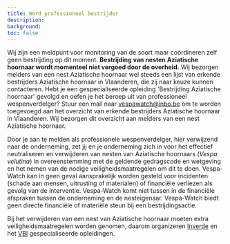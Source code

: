 ```yaml
---
title: Word professioneel bestrijder
description:
background:
toc: false
---
```


Wij zijn een meldpunt voor monitoring van de soort maar coördineren zelf geen bestrijding op dit moment. **Bestrijding van nesten Aziatische hoornaar wordt momenteel niet vergoed door de overheid.** Wij bezorgen melders van een nest Aziatische hoornaar wel steeds een lijst van erkende bestrijders Aziatische hoornaar in Vlaanderen, die zij naar keuze kunnen contacteren. Hebt je een gespecialiseerde opleiding 'Bestrijding Aziatische hoornaar' gevolgd en oefen je het beroep uit van professioneel wespenverdelger? Stuur een mail naar vespawatch@inbo.be om te worden toegevoegd aan het overzicht van erkende bestrijders Aziatische hoornaar in Vlaanderen. Wij bezorgen dit overzicht aan melders van een nest Aziatische hoornaar.

Door je aan te melden als professionele wespenverdelger, hier verwijzend naar de onderneming, zet jij en je onderneming zich in voor het effectief neutraliseren en verwijderen van nesten van Aziatische hoornaars (_Vespa velutina_) in overeenstemming met de geldende gedragscode en wetgeving en het nemen van de nodige veiligheidsmaatregelen om dit te doen. Vespa-Watch kan in geen geval aansprakelijk worden gesteld voor incidenten (schade aan mensen, uitrusting of materialen) of financiële verliezen als gevolg van de interventie. Vespa-Watch komt niet tussen in de financiële afspraken tussen de onderneming en de nesteigenaar. Vespa-Watch biedt geen directe financiële of materiële steun bij een bestrijdingsactie.

Bij het verwijderen van een nest van Aziatische hoornaar moeten extra veiligheidsmaatregelen worden genomen, daarom organizeren [Inverde](https://www.inverde.be/opleidingen/verdelging-en-verwijdering-van-aziatische-hoornaars) en het [VBI](https://vlaamsbijeninstituut.be/opleiding-voor-verdelgers-aziatische-hoornaar/) gespecialiseerde opleidingen. 
